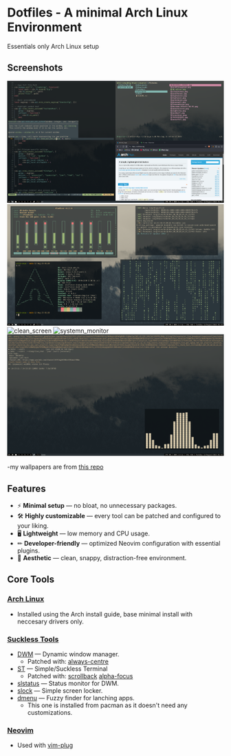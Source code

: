 # Dotfiles - A minimal Arch Linux Environment
Essentials only Arch Linux setup

## Screenshots

![tiling_mode](.screenshots/tiling.png)
![floating_mode](.screenshots/floating.png)
![clean_screen](.screenshots/blankdesktop.png)
![systemn_monitor](.screenshots/btop.png)
![music_screen](.screenshots/music.png)

-my wallpapers are from [this repo](https://github.com/Apeiros-46B/everforest-walls.git)

## Features

- ⚡ **Minimal setup** — no bloat, no unnecessary packages.
- 🛠 **Highly customizable** — every tool can be patched and configured to your liking.
- 🖥 **Lightweight** — low memory and CPU usage.
- ✏  **Developer-friendly** — optimized Neovim configuration with essential plugins.
- 🎨 **Aesthetic** — clean, snappy, distraction-free environment.

## Core Tools

### [Arch Linux](https://archlinux.org/)
- Installed using the Arch install guide, base minimal install with neccesary drivers only.

### [Suckless Tools](https://suckless.org/)
- [DWM](https://dwm.suckless.org/) — Dynamic window manager.
    - Patched with: [always-centre](https://dwm.suckless.org/patches/alwayscenter/) 
- [ST](https://st.suckless.org/) — Simple/Suckless Terminal
    - Patched with: [scrollback](https://st.suckless.org/patches/scrollback/) [alpha-focus](https://st.suckless.org/patches/alpha_focus_highlight/)
- [slstatus](https://tools.suckless.org/slstatus/) — Status monitor for DWM.
- [slock](https://tools.suckless.org/slock/) — Simple screen locker.
- [dmenu](https://tools.suckless.org/dmenu/) — Fuzzy finder for lanching apps.
    - This one is installed from pacman as it doesn't need any customizations.

### [Neovim](https://github.com/neovim/neovim)
- Used with [vim-plug](https://github.com/junegunn/vim-plug)
